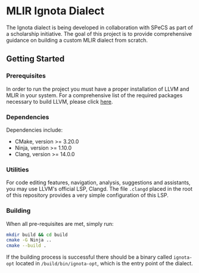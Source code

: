 # MLIR Ignota Dialect

The Ignota dialect is being developed in collaboration with SPeCS as part of a scholarship initiative. The goal of this project is to provide comprehensive guidance on building a custom MLIR dialect from scratch.

## Getting Started

### Prerequisites

In order to run the project you must have a proper installation of LLVM and MLIR in your system. For a comprehensive list of the required packages necessary to build LLVM, please click [here](https://llvm.org/docs/GettingStarted.html#requirements).

### Dependencies

Dependencies include:
- CMake, version >= 3.20.0
- Ninja, version >= 1.10.0
- Clang, version >= 14.0.0

### Utilities

For code editing features, navigation, analysis, suggestions and assistants, you may use LLVM's official LSP, Clangd. The file `.clangd` placed in the root of this repository provides a very simple configuration of this LSP.

### Building

When all pre-requisites are met, simply run:

```bash
mkdir build && cd build
cmake -G Ninja ..
cmake --build .
```

If the building process is successful there should be a binary called `ignota-opt` located in `/build/bin/ignota-opt`, which is the entry point of the dialect.
